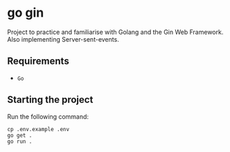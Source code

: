 # go gin
Project to practice and familiarise with Golang and the Gin Web Framework.
Also implementing Server-sent-events.

## Requirements

- ```Go```

## Starting the project

Run the following command:
```
cp .env.example .env 
go get . 
go run . 
```
